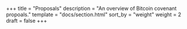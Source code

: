+++
title = "Proposals"
description = "An overview of Bitcoin covenant propoals."
template = "docs/section.html"
sort_by = "weight"
weight = 2
draft = false
+++

